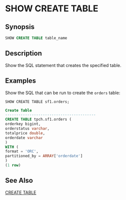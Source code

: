 
SHOW CREATE TABLE
=================

Synopsis
--------

``` sql
SHOW CREATE TABLE table_name
```

Description
-----------

Show the SQL statement that creates the specified table.

Examples
--------

Show the SQL that can be run to create the `orders` table:

    SHOW CREATE TABLE sf1.orders;

``` sql
Create Table
-----------------------------------------
CREATE TABLE tpch.sf1.orders (
orderkey bigint,
orderstatus varchar,
totalprice double,
orderdate varchar
)
WITH (
format = 'ORC',
partitioned_by = ARRAY['orderdate']
)
(1 row)
```

See Also
--------

[CREATE TABLE](./create-table.html)
